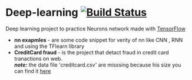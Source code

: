 # Deep-learning  [![Build Status](https://travis-ci.org/motkeg/Deep-learning.svg?branch=master)](https://travis-ci.org/motkeg/Deep-learning)
Deep learning project to practice Neurons network made with [TensorFlow](https://www.tensorflow.org/)
* **nn exapmles** - are some code snippet for verity of nn like CNN , RNN and using the TFlearn library
* **CreditCard fraud** - is the project that detact fraud in credit card tranactions on web.  
   _**note:**_ the data file 'creditcard.csv' are misssing because his size you can find it [here](https://www.kaggle.com/dalpozz/creditcardfraud/data)